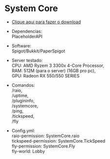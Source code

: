 # System Core

- [Clique aqui para fazer o download](https://www.spigotmc.org/resources/system-core.95848/)

- Dependencias:<br>
PlaceholderAPI

- Software:<br>
Spigot/Bukkit/PaperSpigot

- Server testado:<br>
CPU: AMD Ryzem 3 3300x 4-Core Processor,<br>
RAM: 512M (para o server) (16GB pro pc),<br>
GPU: Radeon RX 550/550 SERIES<br>

- Comandos:<br>
/raio,<br>
/uptime,<br>
/plugininfo,<br>
/systemcore,<br>
/ping,<br>
/tickspeed,<br>
/fly<br>

- Config.yml:<br>
raio-permission: SystemCore.raio<br>
tickspeed-permission: SystemCore.TickSpeed<br>
fly-permission: SystemCore.Fly<br>
fly-world: Lobby
